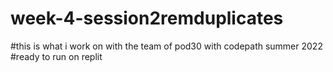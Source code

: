 # week-4-session2remduplicates
#this is what i work on with the team of pod30 with codepath summer 2022
#ready to run on replit
